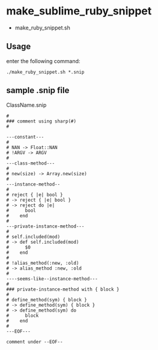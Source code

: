 # make_sublime_ruby_snippet

- make\_ruby_snippet.sh

## Usage

enter the following command:

	./make_ruby_snippet.sh *.snip

## sample .snip file

ClassName.snip

	# 
	### comment using sharp(#)
	# 

	---constant---
	# 
	# NAN -> Float::NAN
	# !ARGV -> ARGV
	# 
	---class-method---
	# 
	# new(size) -> Array.new(size)
	# 
	---instance-method--
	# 
	# reject { |e| bool }
	# -> reject { |e| bool }
	# -> reject do |e|
	#      bool
	#    end
	# 
	---private-instance-method---
	# 
	# self.included(mod)
	# -> def self.included(mod)
	#      $0
	#    end
	# 
	# !alias_method(:new, :old)
	# -> alias_method :new, :old
	# 
	----seems-like--instance-method---
	# 
	### private-instance-method with { block }
	# 
	# define_method(sym) { block }
	# -> define_method(sym) { block }
	# -> define_method(sym) do
	#      block
	#    end
	# 
	---EOF---

	comment under --EOF--

